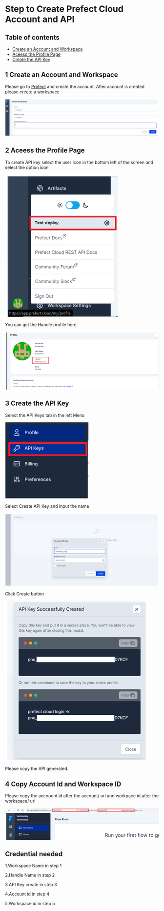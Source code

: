 # Step to Create Prefect Cloud Account and API

## Table of contents
* [Create an Account and Workspace](#1-create-an-account-and-workspace)
* [Aceess the Profile Page](#2-aceess-the-profile-page)
* [Create the API Key](#3-create-the-api-key)

## 1 Create an Account and Workspace

Please go to [Prefect](https://app.prefect.cloud/auth/login) and create the account.
After account is created please create a workspace

![/other/image/gcpsetup2.png](/other/image/prefectsetup1.png)

## 2 Aceess the Profile Page

To create API key select the user Icon in the bottom left of the screen and select the option icon

![/other/image/gcpsetup2.png](/other/image/prefectsetup2.png)

You can get the Handle profile here

![/other/image/gcpsetup2.png](/other/image/prefectsetup3.png)

## 3 Create the API Key

Select the API Keys tab in the left Menu

![/other/image/gcpsetup2.png](/other/image/prefectsetup4.png)

Select Create API Key and input the name

![/other/image/gcpsetup2.png](/other/image/prefectsetup5.png)

Click Create button

![/other/image/gcpsetup2.png](/other/image/prefectsetup6.png)

Please copy the API generated.

## 4 Copy Account Id and Workspace ID

Please copy the accoount id after the account/ url
and workpace id after the workspace/ url

![/other/image/gcpsetup2.png](/other/image/prefectsetup7.png)

## Credential needed

1.Workspace Name in step 1

2.Handle Name in step 2

3.API Key create in step 3

4.Account id in step 4

5.Workspace id in step 5
